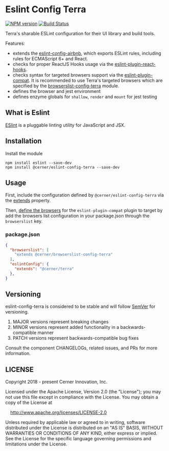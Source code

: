 # Eslint Config Terra

[![NPM version](https://badgen.net/npm/v/@cerner/eslint-config-terra)](https://www.npmjs.org/package/@cerner/eslint-config-terra)
[![Build Status](https://badgen.net/travis/cerner/terra-toolkit)](https://travis-ci.com/cerner/terra-toolkit)

Terra's sharable ESLint configuration for their UI library and build tools.

Features:

- extends the  [eslint-config-airbnb](https://github.com/airbnb/javascript/tree/main/packages/eslint-config-airbnb), which exports ESLint rules, including rules for ECMAScript 6+ and React.
- checks for proper ReactJS Hooks usage via the [eslint-plugin-react-hooks](https://reactjs.org/docs/hooks-rules.html).
- checks syntax for targeted browsers support via the [eslint-plugin-compat](https://github.com/amilajack/eslint-plugin-compat). It is recommended to use Terra's targeted browsers which are specified by the [browserslist-config-terra](https://github.com/cerner/terra-toolkit/tree/main/packages/browserslist-config-terra) module.
- defines the browser and jest environment
- defines enzyme globals for `shallow`, `render` and `mount` for jest testing

## What is Eslint

[ESlint](https://eslint.org/) is a pluggable linting utility for JavaScript and JSX.

## Installation

Install the module

```shell
npm install eslint --save-dev
npm install @cerner/eslint-config-terra --save-dev
```

## Usage

First, include the configuration defined by `@cerner/eslint-config-terra` via the  [extends](https://eslint.org/docs/user-guide/configuring#extending-configuration-files) property.

Then, [define the browsers](https://github.com/amilajack/eslint-plugin-compat#targeting-browsers) for the `eslint-plugin-compat` plugin to target by add the browsers list configuration in your package.json through the `browserslist` key.

### package.json

```json
{
  "browserslist": [
    "extends @cerner/browserslist-config-terra"
  ],
  "eslintConfig": {
    "extends": "@cerner/terra"
  },
}
```

## Versioning

eslint-config-terra is considered to be stable and will follow [SemVer](http://semver.org/) for versioning.

1. MAJOR versions represent breaking changes
2. MINOR versions represent added functionality in a backwards-compatible manner
3. PATCH versions represent backwards-compatible bug fixes

Consult the component CHANGELOGs, related issues, and PRs for more information.

## LICENSE

Copyright 2018 - present Cerner Innovation, Inc.

Licensed under the Apache License, Version 2.0 (the "License"); you may not use this file except in compliance with the License. You may obtain a copy of the License at

&nbsp;&nbsp;&nbsp;&nbsp;<http://www.apache.org/licenses/LICENSE-2.0>

Unless required by applicable law or agreed to in writing, software distributed under the License is distributed on an "AS IS" BASIS, WITHOUT WARRANTIES OR CONDITIONS OF ANY KIND, either express or implied. See the License for the specific language governing permissions and limitations under the License.
